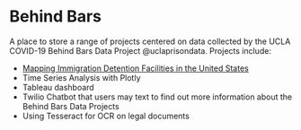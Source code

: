 # Behind Bars

A place to store a range of projects centered on data collected by the UCLA COVID-19 Behind Bars Data Project @uclaprisondata. Projects include: 
- [Mapping Immigration Detention Facilities in the United States](https://colab.research.google.com/drive/1m-qQiFJHfEwVBJowMRDQEt1jcH2uJeKJ#scrollTo=tQ6VzF8_0fMI)
- Time Series Analysis with Plotly
- Tableau dashboard 
- Twilio Chatbot that users may text to find out more information about the Behind Bars Data Projects
- Using Tesseract for OCR on legal documents
